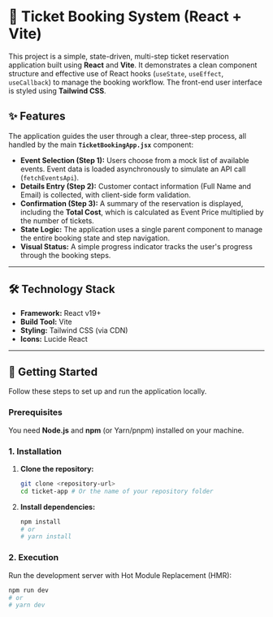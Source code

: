 # 🎫 Ticket Booking System (React + Vite)

This project is a simple, state-driven, multi-step ticket reservation application built using **React** and **Vite**. It demonstrates a clean component structure and effective use of React hooks (`useState`, `useEffect`, `useCallback`) to manage the booking workflow. The front-end user interface is styled using **Tailwind CSS**.

## ✨ Features

The application guides the user through a clear, three-step process, all handled by the main **`TicketBookingApp.jsx`** component:

* **Event Selection (Step 1):** Users choose from a mock list of available events. Event data is loaded asynchronously to simulate an API call (`fetchEventsApi`).
* **Details Entry (Step 2):** Customer contact information (Full Name and Email) is collected, with client-side form validation.
* **Confirmation (Step 3):** A summary of the reservation is displayed, including the **Total Cost**, which is calculated as Event Price multiplied by the number of tickets.
* **State Logic:** The application uses a single parent component to manage the entire booking state and step navigation.
* **Visual Status:** A simple progress indicator tracks the user's progress through the booking steps.

---

## 🛠️ Technology Stack

* **Framework:** React v19+
* **Build Tool:** Vite
* **Styling:** Tailwind CSS (via CDN)
* **Icons:** Lucide React

---

## 🚀 Getting Started

Follow these steps to set up and run the application locally.

### Prerequisites

You need **Node.js** and **npm** (or Yarn/pnpm) installed on your machine.

### 1. Installation

1.  **Clone the repository:**
    ```bash
    git clone <repository-url>
    cd ticket-app # Or the name of your repository folder
    ```

2.  **Install dependencies:**
    ```bash
    npm install
    # or
    # yarn install
    ```

### 2. Execution

Run the development server with Hot Module Replacement (HMR):

```bash
npm run dev
# or
# yarn dev
